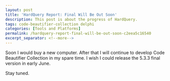 ```yaml
---
layout: post
title: 'HardQuery Report: Final Will Be Out Soon'
description: This post is about the progress of HardQuery.
tags: code-beautifier-collection delphi
categories: [Tools and Platforms]
permalink: /hardquery-report-final-will-be-out-soon-c2eea5c16540
excerpt_separator: <!--more-->
---
```

Soon I would buy a new computer. After that I will continue to develop Code Beautifier Collection in my spare time. I wish I could release the 5.3.3 final version in early June.

Stay tuned.
<!--more-->
